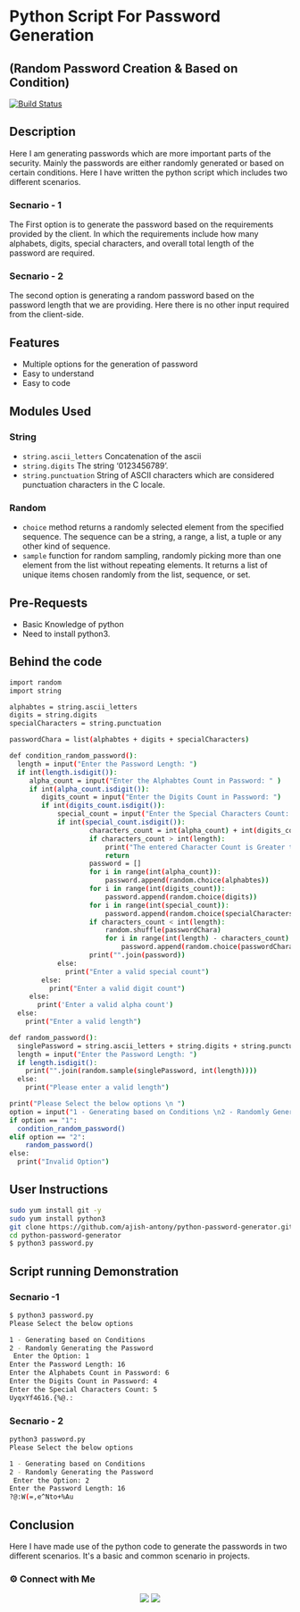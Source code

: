 # Python Script For Password Generation
## (Random Password Creation & Based on Condition)


[![Build Status](https://travis-ci.org/joemccann/dillinger.svg?branch=master)](https://travis-ci.org/joemccann/dillinger)

## Description

Here I am generating passwords which are more important parts of the security. Mainly the passwords are  either randomly generated or based on certain conditions. Here I have written the python script which includes two different scenarios. 

### Secnario - 1

The First option is to generate the password based on the requirements provided by the client. In which the requirements include how many alphabets, digits, special characters, and overall total length of the password are required.

### Secnario - 2

The second option is generating a random password based on the password length that we are providing. Here there is no other input required from the client-side. 

## Features

- Multiple options for the generation of password
- Easy to understand
- Easy to code

## Modules Used

### String 
- `string.ascii_letters` Concatenation of the ascii 
- `string.digits` The string ‘0123456789’.
- `string.punctuation` String of ASCII characters which are considered punctuation characters in the C locale.

### Random
- `choice` method returns a randomly selected element from the specified sequence. The sequence can be a string, a range, a list, a tuple or any other kind of sequence.
- `sample` function for random sampling, randomly picking more than one element from the list without repeating elements. It returns a list of unique items chosen randomly from the list, sequence, or set.


## Pre-Requests

- Basic Knowledge of python
- Need to install python3.

## Behind the code

```sh
import random
import string

alphabtes = string.ascii_letters
digits = string.digits
specialCharacters = string.punctuation

passwordChara = list(alphabtes + digits + specialCharacters)

def condition_random_password():
  length = input("Enter the Password Length: ")
  if int(length.isdigit()):
     alpha_count = input("Enter the Alphabtes Count in Password: " )
     if int(alpha_count.isdigit()):
        digits_count = input("Enter the Digits Count in Password: ")
        if int(digits_count.isdigit()):
            special_count = input("Enter the Special Characters Count: ")
            if int(special_count.isdigit()):
                    characters_count = int(alpha_count) + int(digits_count) + int(special_count)
                    if characters_count > int(length):
                        print("The entered Character Count is Greater than the total Password Length")
                        return
                    password = [] 
                    for i in range(int(alpha_count)):
                        password.append(random.choice(alphabtes))
                    for i in range(int(digits_count)):
                        password.append(random.choice(digits))
                    for i in range(int(special_count)):
                        password.append(random.choice(specialCharacters))
                    if characters_count < int(length):
                        random.shuffle(passwordChara)
                        for i in range(int(length) - characters_count):
                            password.append(random.choice(passwordChara))
                    print("".join(password))
            else:
              print("Enter a valid special count")
        else:
          print("Enter a valid digit count")
     else: 
       print('Enter a valid alpha count')
  else: 
    print("Enter a valid length")

def random_password():
  singlePassword = string.ascii_letters + string.digits + string.punctuation
  length = input("Enter the Password Length: ")
  if length.isdigit():
    print("".join(random.sample(singlePassword, int(length))))
  else:
    print("Please enter a valid length")

print("Please Select the below options \n ")
option = input("1 - Generating based on Conditions \n2 - Randomly Generating the Password \n Enter the Option: ")
if option == "1": 
  condition_random_password()
elif option == "2":
    random_password()
else:
  print("Invalid Option")
```

## User Instructions

```sh
sudo yum install git -y
sudo yum install python3
git clone https://github.com/ajish-antony/python-password-generator.git
cd python-password-generator
$ python3 password.py
```


## Script running Demonstration

### Secnario -1
```sh
$ python3 password.py
Please Select the below options

1 - Generating based on Conditions
2 - Randomly Generating the Password
 Enter the Option: 1
Enter the Password Length: 16
Enter the Alphabets Count in Password: 6
Enter the Digits Count in Password: 4
Enter the Special Characters Count: 5
UyqxYf4616.{%@.:
```

### Secnario - 2

```sh
python3 password.py
Please Select the below options

1 - Generating based on Conditions
2 - Randomly Generating the Password
 Enter the Option: 2
Enter the Password Length: 16
?@:W(=,e^Nto+%Au
```

## Conclusion

Here I have made use of the python code to generate the passwords in two different scenarios. It's a basic and common scenario in projects.



### ⚙️ Connect with Me

<p align="center">
<a href="mailto:ajishantony95@gmail.com"><img src="https://img.shields.io/badge/Gmail-D14836?style=for-the-badge&logo=gmail&logoColor=white"/></a>
<a href="https://www.linkedin.com/in/ajish-antony/"><img src="https://img.shields.io/badge/LinkedIn-0077B5?style=for-the-badge&logo=linkedin&logoColor=white"/></a>

